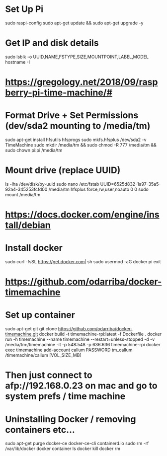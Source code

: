 # Set Up Pi
sudo raspi-config
sudo apt-get update && sudo apt-get upgrade -y

# Get IP and disk details
sudo lsblk -o UUID,NAME,FSTYPE,SIZE,MOUNTPOINT,LABEL,MODEL
hostname -I

# https://gregology.net/2018/09/raspberry-pi-time-machine/#
# Format Drive + Set Permissions (dev/sda2 mounting to /media/tm)
sudo apt-get install hfsutils hfsprogs
sudo mkfs.hfsplus /dev/sda2 -v TimeMachine
sudo mkdir /media/tm && sudo chmod -R 777 /media/tm && sudo chown pi:pi /media/tm

# Mount drive (replace UUID)
ls -lha /dev/disk/by-uuid
sudo nano /etc/fstab
UUID=6525d832-1a97-35a5-92a4-345253fcfd00 /media/tm hfsplus force,rw,user,noauto 0 0
sudo mount /media/tm

# https://docs.docker.com/engine/install/debian
# Install docker
sudo curl -fsSL https://get.docker.com| sh
sudo usermod -aG docker pi
exit

# https://github.com/odarriba/docker-timemachine
# Set up container
sudo apt-get git
git clone https://github.com/odarriba/docker-timemachine.git
docker build -t timemachine-rpi:latest -f Dockerfile .
docker run -h timemachine --name timemachine --restart=unless-stopped -d -v /media/tm:/timemachine -it -p 548:548 -p 636:636 timemachine-rpi
docker exec timemachine add-account callum PASSWORD tm_callum /timemachine/callum [VOL_SIZE_MB]

# Then just connect to afp://192.168.0.23 on mac and go to system prefs / time machine

# Uninstalling Docker / removing containers etc...
sudo apt-get purge docker-ce docker-ce-cli containerd.io
sudo rm -rf /var/lib/docker
docker container ls
docker kill <container-name>
docker rm   <container-name>
